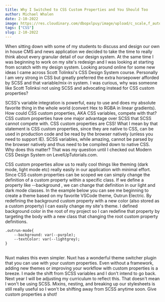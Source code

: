 ```yaml
---
title: Why I Switched to CSS Custom Properties and You Should Too
author: Michael Whalen
date: 2-10-2022
image: https://res.cloudinary.com/dbopxlpuy/image/upload/c_scale,f_auto,q_auto,w_800/v1650995825/Articles/css_buyrd4.jpg
tags: ["CSS"]
slug: 2-10-2022
---
```


When sitting down with some of my students to discuss and design our own in house CMS and news application we decided to take the time to really think about every granular detail of our design system. At the same time I was beginning to work on my site's redesign and I was looking at starting from scratch with my design system. Looking around online for some new ideas I came across Scott Tolinksi's CSS Design System course. Personally I am very strong in CSS but greatly preferred the extra horsepower afforded by SCSS and that variable/mix-in system. I was curious, why was someone like Scott Tolinksi not using SCSS and advocating instead for CSS custom properties?

SCSS's variable integration is powerful, easy to use and does my absolute favorite thing in the whole world (convert Hex to RGBA in linear gradients). How could CSS custom properties, AKA CSS variables, compete with that? CSS custom properties have one major advantage over SCSS that SCSS cannot compete with. CSS custom properties are CSS! What I mean by that statement is CSS custom properties, since they are native to CSS, can be used in production code and be read by the browser natively (unless you need to support IE). SCSS variables, while amazing, cannot be parsed by the browser natively and thus need to be compiled down to native CSS. Why does this matter? That was my question until I checked out Modern CSS Design System on LevelUpTutorials.com.

CSS custom properties allow us to really cool things like theming (dark mode, light mode etc) really easily in our application with minimal effort. Since CSS custom properties can be scoped we can simply change the definition of a custom property within a specific class. If we define a property like --background , we can change that definition in our light and dark mode classes. In the example below you can see me beginning to create a theme based on my favorite VSCode theme, Outrun Electric. By redefining the background custom property with a new color (also stored as a custom property) I can easily change my site's theme. I defined background color in the root of my project so I can redefine that property by targeting the body with a new class that changing the root custom property definitions.

    .outrun-mode{
        --background: var(--purple);
        --textColor: var(--lightgrey);
    } 
  \
Nuxt makes this even simpler. Nuxt has a wonderful theme switcher plugin that you can use with your custom properties. Even without a framework, adding new themes or improving your workflow with custom properties is a breeze. I made the shift from SCSS variables and I don't intend to go back. Next year I will be adjusting my curriculum to reflect this. That doesn't mean I won't be using SCSS. Mixins, nesting, and breaking up our stylesheets is still really useful so I won't be shifting away from SCSS anytime soon. Give custom properties a shot!